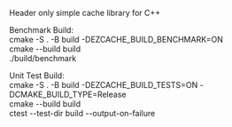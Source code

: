Header only simple cache library for C++

Benchmark Build: <br>
cmake -S . -B build -DEZCACHE_BUILD_BENCHMARK=ON <br>
cmake --build build <br>
./build/benchmark

Unit Test Build: <br>
cmake -S . -B build -DEZCACHE_BUILD_TESTS=ON -DCMAKE_BUILD_TYPE=Release <br>
cmake --build build <br>
ctest --test-dir build --output-on-failure